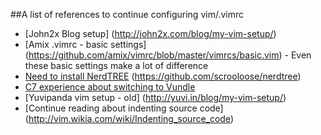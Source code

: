 ##A list of references to continue configuring vim/.vimrc
* [John2x Blog setup] (http://john2x.com/blog/my-vim-setup/)
* [Amix .vimrc - basic settings] (https://github.com/amix/vimrc/blob/master/vimrcs/basic.vim) - Even these basic settings make a lot of difference
* [Need to install NerdTREE](http://www.vim.org/scripts/script.php?script_id=1658) (https://github.com/scrooloose/nerdtree)
* [C7 experience about switching to Vundle](http://c7.se/switching-to-vundle/)
* [Yuvipanda vim setup - old] (http://yuvi.in/blog/my-vim-setup/)
* [Continue reading about indenting source code] (http://vim.wikia.com/wiki/Indenting_source_code)
